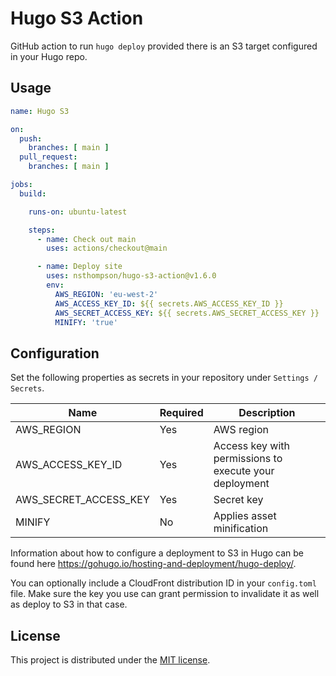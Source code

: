 # Hugo S3 Action

GitHub action to run `hugo deploy` provided there is an S3 target configured in your Hugo repo.

## Usage

```yaml
name: Hugo S3

on:
  push:
    branches: [ main ]
  pull_request:
    branches: [ main ]

jobs:
  build:

    runs-on: ubuntu-latest

    steps:
      - name: Check out main
        uses: actions/checkout@main

      - name: Deploy site
        uses: nsthompson/hugo-s3-action@v1.6.0
        env:
          AWS_REGION: 'eu-west-2'
          AWS_ACCESS_KEY_ID: ${{ secrets.AWS_ACCESS_KEY_ID }}
          AWS_SECRET_ACCESS_KEY: ${{ secrets.AWS_SECRET_ACCESS_KEY }}
          MINIFY: 'true'
```

## Configuration

Set the following properties as secrets in your repository under `Settings / Secrets`.

Name | Required | Description
----- | --------- | -----------
AWS_REGION | Yes | AWS region
AWS_ACCESS_KEY_ID | Yes | Access key with permissions to execute your deployment
AWS_SECRET_ACCESS_KEY | Yes | Secret key
MINIFY | No | Applies asset minification

Information about how to configure a deployment to S3 in Hugo can be found here https://gohugo.io/hosting-and-deployment/hugo-deploy/.

You can optionally include a CloudFront distribution ID in your `config.toml` file. Make sure the key you use can grant permission to invalidate it as well as deploy to S3 in that case.

## License

This project is distributed under the [MIT license](LICENSE.md).

